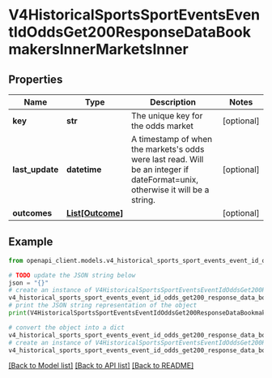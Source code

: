 # V4HistoricalSportsSportEventsEventIdOddsGet200ResponseDataBookmakersInnerMarketsInner


## Properties

Name | Type | Description | Notes
------------ | ------------- | ------------- | -------------
**key** | **str** | The unique key for the odds market | [optional] 
**last_update** | **datetime** | A timestamp of when the markets&#39;s odds were last read. Will be an integer if dateFormat&#x3D;unix, otherwise it will be a string. | [optional] 
**outcomes** | [**List[Outcome]**](Outcome.md) |  | [optional] 

## Example

```python
from openapi_client.models.v4_historical_sports_sport_events_event_id_odds_get200_response_data_bookmakers_inner_markets_inner import V4HistoricalSportsSportEventsEventIdOddsGet200ResponseDataBookmakersInnerMarketsInner

# TODO update the JSON string below
json = "{}"
# create an instance of V4HistoricalSportsSportEventsEventIdOddsGet200ResponseDataBookmakersInnerMarketsInner from a JSON string
v4_historical_sports_sport_events_event_id_odds_get200_response_data_bookmakers_inner_markets_inner_instance = V4HistoricalSportsSportEventsEventIdOddsGet200ResponseDataBookmakersInnerMarketsInner.from_json(json)
# print the JSON string representation of the object
print(V4HistoricalSportsSportEventsEventIdOddsGet200ResponseDataBookmakersInnerMarketsInner.to_json())

# convert the object into a dict
v4_historical_sports_sport_events_event_id_odds_get200_response_data_bookmakers_inner_markets_inner_dict = v4_historical_sports_sport_events_event_id_odds_get200_response_data_bookmakers_inner_markets_inner_instance.to_dict()
# create an instance of V4HistoricalSportsSportEventsEventIdOddsGet200ResponseDataBookmakersInnerMarketsInner from a dict
v4_historical_sports_sport_events_event_id_odds_get200_response_data_bookmakers_inner_markets_inner_from_dict = V4HistoricalSportsSportEventsEventIdOddsGet200ResponseDataBookmakersInnerMarketsInner.from_dict(v4_historical_sports_sport_events_event_id_odds_get200_response_data_bookmakers_inner_markets_inner_dict)
```
[[Back to Model list]](../README.md#documentation-for-models) [[Back to API list]](../README.md#documentation-for-api-endpoints) [[Back to README]](../README.md)


